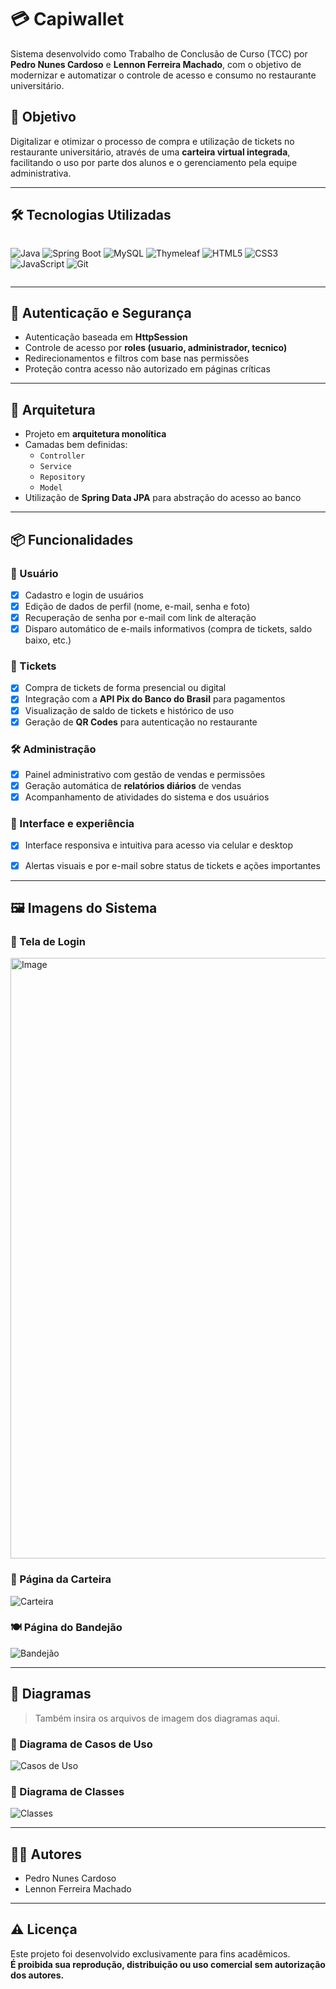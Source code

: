# 💳 Capiwallet

Sistema desenvolvido como Trabalho de Conclusão de Curso (TCC) por **Pedro Nunes Cardoso** e **Lennon Ferreira Machado**, com o objetivo de modernizar e automatizar o controle de acesso e consumo no restaurante universitário.

## 🎯 Objetivo

Digitalizar e otimizar o processo de compra e utilização de tickets no restaurante universitário, através de uma **carteira virtual integrada**, facilitando o uso por parte dos alunos e o gerenciamento pela equipe administrativa.

---

## 🛠️ Tecnologias Utilizadas

<div style="display: flex; gap: 10px;">
  
![Java](https://img.shields.io/badge/Java-ED8B00?style=for-the-badge&logo=java&logoColor=white)
![Spring Boot](https://img.shields.io/badge/Spring_Boot-6DB33F?style=for-the-badge&logo=spring-boot&logoColor=white)
![MySQL](https://img.shields.io/badge/MySQL-4479A1?style=for-the-badge&logo=mysql&logoColor=white)
![Thymeleaf](https://img.shields.io/badge/Thymeleaf-005F0F?style=for-the-badge&logo=thymeleaf&logoColor=white)
![HTML5](https://img.shields.io/badge/HTML5-E34F26?style=for-the-badge&logo=html5&logoColor=white)
![CSS3](https://img.shields.io/badge/CSS3-1572B6?style=for-the-badge&logo=css3&logoColor=white)
![JavaScript](https://img.shields.io/badge/JavaScript-F7DF1E?style=for-the-badge&logo=javascript&logoColor=black)
![Git](https://img.shields.io/badge/Git-F05032?style=for-the-badge&logo=git&logoColor=white)

</div>

---

## 🔐 Autenticação e Segurança

- Autenticação baseada em **HttpSession**
- Controle de acesso por **roles (usuario, administrador, tecnico)**
- Redirecionamentos e filtros com base nas permissões
- Proteção contra acesso não autorizado em páginas críticas

---

## 🧱 Arquitetura

- Projeto em **arquitetura monolítica**
- Camadas bem definidas:
  - `Controller`
  - `Service`
  - `Repository`
  - `Model`
- Utilização de **Spring Data JPA** para abstração do acesso ao banco

---
## 📦 Funcionalidades

### 👤 Usuário
- [x] Cadastro e login de usuários
- [x] Edição de dados de perfil (nome, e-mail, senha e foto)
- [x] Recuperação de senha por e-mail com link de alteração
- [x] Disparo automático de e-mails informativos (compra de tickets, saldo baixo, etc.)

### 🎫 Tickets
- [x] Compra de tickets de forma presencial ou digital
- [x] Integração com a **API Pix do Banco do Brasil** para pagamentos
- [x] Visualização de saldo de tickets e histórico de uso
- [x] Geração de **QR Codes** para autenticação no restaurante

### 🛠️ Administração
- [x] Painel administrativo com gestão de vendas e permissões
- [x] Geração automática de **relatórios diários** de vendas
- [x] Acompanhamento de atividades do sistema e dos usuários

### 📱 Interface e experiência
- [x] Interface responsiva e intuitiva para acesso via celular e desktop
- [x] Alertas visuais e por e-mail sobre status de tickets e ações importantes


---

## 🖼️ Imagens do Sistema


### 🔑 Tela de Login  
<img width="1919" height="961" alt="Image" src="https://github.com/user-attachments/assets/2b18fad3-8b8e-424b-89e3-40524f798bbe" />

### 👛 Página da Carteira  
![Carteira](docs/carteira.png)

### 🍽️ Página do Bandejão  
![Bandejão](docs/bandejao.png)

---

## 📐 Diagramas

> Também insira os arquivos de imagem dos diagramas aqui.

### 📌 Diagrama de Casos de Uso  
![Casos de Uso](docs/casos_de_uso.png)

### 🧩 Diagrama de Classes  
![Classes](docs/diagrama_classes.png)

---

## 👨‍💻 Autores

- Pedro Nunes Cardoso  
- Lennon Ferreira Machado  

---

## ⚠️ Licença

Este projeto foi desenvolvido exclusivamente para fins acadêmicos.  
**É proibida sua reprodução, distribuição ou uso comercial sem autorização dos autores.**
